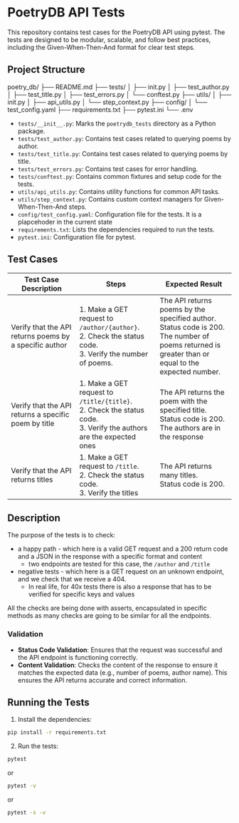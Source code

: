 # PoetryDB API Tests

This repository contains test cases for the PoetryDB API using pytest. The tests are designed to be modular, scalable, and follow best practices, including the Given-When-Then-And format for clear test steps.

## Project Structure

poetry_db/
├── README.md
├── tests/
│ ├── init.py
│ ├── test_author.py
│ ├── test_title.py
│ ├── test_errors.py
│ └── conftest.py
├── utils/
│ ├── init.py
│ ├── api_utils.py
│ └── step_context.py
├── config/
│ └── test_config.yaml
├── requirements.txt
├── pytest.ini
└── .env

- `tests/__init__.py`: Marks the `poetrydb_tests` directory as a Python package.
- `tests/test_author.py`: Contains test cases related to querying poems by author.
- `tests/test_title.py`: Contains test cases related to querying poems by title.
- `tests/test_errors.py`: Contains test cases for error handling.
- `tests/conftest.py`: Contains common fixtures and setup code for the tests.
- `utils/api_utils.py`: Contains utility functions for common API tasks.
- `utils/step_context.py`: Contains custom context managers for Given-When-Then-And steps.
- `config/test_config.yaml`: Configuration file for the tests. It is a plapcehoder in the current state
- `requirements.txt`: Lists the dependencies required to run the tests.
- `pytest.ini`: Configuration file for pytest.

## Test Cases

| Test Case Description                                  | Steps                                                                                                                      | Expected Result                                                                                                                                            |                                                                                    
|--------------------------------------------------------|----------------------------------------------------------------------------------------------------------------------------|------------------------------------------------------------------------------------------------------------------------------------------------------------|
| Verify that the API returns poems by a specific author | 1. Make a GET request to `/author/{author}`. <br> 2. Check the status code. <br> 3. Verify the number of poems.            | The API returns poems by the specified author. <br> Status code is 200. <br> The number of poems returned is greater than or equal to the expected number. |
| Verify that the API returns a specific poem by title   | 1. Make a GET request to `/title/{title}`. <br> 2. Check the status code. <br> 3. Verify the authors are the expected ones | The API returns the poem with the specified title. <br> Status code is 200. <br> The authors are in the response                                           |
| Verify that the API returns titles                     | 1. Make a GET request to `/title`. <br> 2. Check the status code. <br> 3. Verify the titles                                | The API returns many titles. <br> Status code is 200.                                                                                                      |

## Description

The purpose of the tests is to check:
- a happy path - which here is a valid GET request and a 200 return code and a JSON in the response with a specific format and content
  - two endpoints are tested for this case, the `/author` and `/title` 
- negative tests - which here is a GET request on an unknown endpoint, and we check that we receive a 404. 
  - In real life, for 40x tests there is also a response that has to be verified for specific keys and values

All the checks are being done with asserts, encapsulated in specific methods as many checks are going to be similar for all the endpoints.

### Validation

- **Status Code Validation**: Ensures that the request was successful and the API endpoint is functioning correctly.
- **Content Validation**: Checks the content of the response to ensure it matches the expected data (e.g., number of poems, author name). This ensures the API returns accurate and correct information.

## Running the Tests

1. Install the dependencies:

```bash
pip install -r requirements.txt
```

2. Run the tests:

```bash
pytest
```
or
```bash
pytest -v
```
or     
```bash
pytest -s -v
```